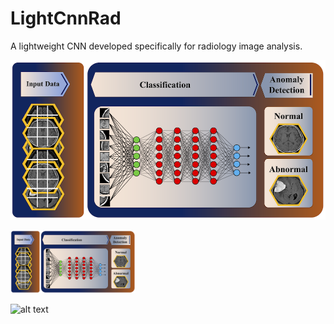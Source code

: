# LightCnnRad
A lightweight CNN developed specifically for radiology image analysis.

![alt text](https://github.com/PKhosravi-CityTech/LightCnnRad/blob/main/Images/LightCnnRad.png)


<img src="https://github.com/PKhosravi-CityTech/LightCnnRad/blob/main/Images/LightCnnRad.png" width="200" />


![alt text](<img src="https://github.com/PKhosravi-CityTech/LightCnnRad/blob/main/Images/LightCnnRad.png" width="200" />)
